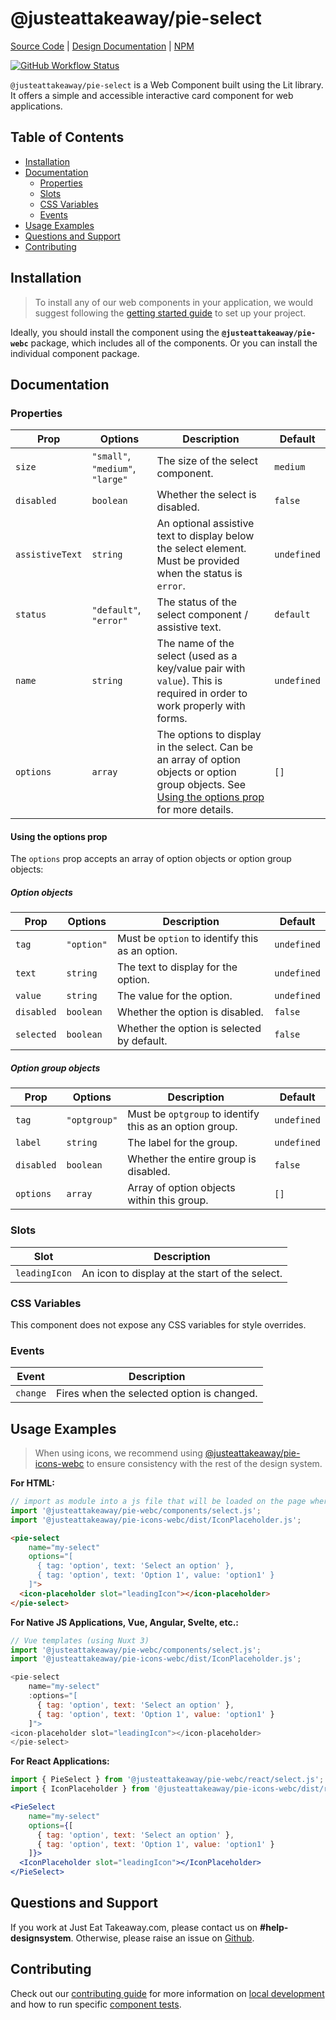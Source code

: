 # @justeattakeaway/pie-select
[Source Code](https://github.com/justeattakeaway/pie/tree/main/packages/components/pie-select) | [Design Documentation](https://pie.design/components/select-input) | [NPM](https://www.npmjs.com/package/@justeattakeaway/pie-select)

<p>
  <a href="https://www.npmjs.com/@justeattakeaway/pie-select">
    <img alt="GitHub Workflow Status" src="https://img.shields.io/npm/v/@justeattakeaway/pie-select.svg">
  </a>
</p>

`@justeattakeaway/pie-select` is a Web Component built using the Lit library. It offers a simple and accessible interactive card component for web applications.

## Table of Contents

- [Installation](#installation)
- [Documentation](#documentation)
  - [Properties](#properties)
  - [Slots](#slots)
  - [CSS Variables](#css-variables)
  - [Events](#events)
- [Usage Examples](#usage-examples)
- [Questions and Support](#questions-and-support)
- [Contributing](#contributing)

## Installation

> To install any of our web components in your application, we would suggest following the [getting started guide](https://webc.pie.design/?path=/docs/introduction-getting-started--docs) to set up your project.

Ideally, you should install the component using the **`@justeattakeaway/pie-webc`** package, which includes all of the components. Or you can install the individual component package.

## Documentation

### Properties
| Prop           | Options                                | Description                                                                                                                                                                | Default     |
|----------------|----------------------------------------|----------------------------------------------------------------------------------------------------------------------------------------------------------------------------|-------------|
| `size`         | `"small"`, `"medium"`, `"large"`       | The size of the select component.                                                                                                                                          | `medium`    |
| `disabled`     | `boolean`                              | Whether the select is disabled.                                                                                                                                            | `false`     |
| `assistiveText`| `string`                               | An optional assistive text to display below the select element. Must be provided when the status is `error`.                                                              | `undefined` |
| `status`       | `"default"`, `"error"`                 | The status of the select component / assistive text.                                                                                                                       | `default`   |
| `name`         | `string`                               | The name of the select (used as a key/value pair with `value`). This is required in order to work properly with forms.                                                    | `undefined` |
| `options`      | `array`                                | The options to display in the select. Can be an array of option objects or option group objects. See [Using the options prop](#using-the-options-prop) for more details. | `[]`        |

#### Using the options prop
The `options` prop accepts an array of option objects or option group objects:

##### Option objects

| Prop       | Options        | Description                                     | Default     |
|------------|----------------|-------------------------------------------------|-------------|
| `tag`      | `"option"`     | Must be `option` to identify this as an option. | `undefined` |
| `text`     | `string`       | The text to display for the option.             | `undefined` |
| `value`    | `string`       | The value for the option.                       | `undefined` |
| `disabled` | `boolean`      | Whether the option is disabled.                 | `false`     |
| `selected` | `boolean`      | Whether the option is selected by default.      | `false`     |

##### Option group objects
| Prop       | Options      | Description                                           | Default     |
|------------|--------------|-------------------------------------------------------|-------------|
| `tag`      | `"optgroup"` | Must be `optgroup` to identify this as an option group. | `undefined` |
| `label`    | `string`     | The label for the group.                             | `undefined` |
| `disabled` | `boolean`    | Whether the entire group is disabled.                | `false`     |
| `options`  | `array`      | Array of option objects within this group.           | `[]`        |

### Slots
| Slot          | Description                                 |
|---------------|---------------------------------------------|
| `leadingIcon` | An icon to display at the start of the select. |

### CSS Variables
This component does not expose any CSS variables for style overrides.

### Events
| Event   | Description                                 |
|---------|---------------------------------------------|
| `change`| Fires when the selected option is changed.  |

## Usage Examples

> When using icons, we recommend using [@justeattakeaway/pie-icons-webc](https://www.npmjs.com/package/@justeattakeaway/pie-icons-webc) to ensure consistency with the rest of the design system.

**For HTML:**

```js
// import as module into a js file that will be loaded on the page where the component is used.
import '@justeattakeaway/pie-webc/components/select.js';
import '@justeattakeaway/pie-icons-webc/dist/IconPlaceholder.js';
```

```html
<pie-select
    name="my-select"
    options="[
      { tag: 'option', text: 'Select an option' },
      { tag: 'option', text: 'Option 1', value: 'option1' }
    ]">
  <icon-placeholder slot="leadingIcon"></icon-placeholder>
</pie-select>
```

**For Native JS Applications, Vue, Angular, Svelte, etc.:**

```js
// Vue templates (using Nuxt 3)
import '@justeattakeaway/pie-webc/components/select.js';
import '@justeattakeaway/pie-icons-webc/dist/IconPlaceholder.js';

<pie-select
    name="my-select"
    :options="[
      { tag: 'option', text: 'Select an option' },
      { tag: 'option', text: 'Option 1', value: 'option1' }
    ]">
<icon-placeholder slot="leadingIcon"></icon-placeholder>
</pie-select>
```
**For React Applications:**

```jsx
import { PieSelect } from '@justeattakeaway/pie-webc/react/select.js';
import { IconPlaceholder } from '@justeattakeaway/pie-icons-webc/dist/react/IconPlaceholder.js';

<PieSelect
    name="my-select"
    options={[
      { tag: 'option', text: 'Select an option' },
      { tag: 'option', text: 'Option 1', value: 'option1' }
    ]}>
  <IconPlaceholder slot="leadingIcon"></IconPlaceholder>
</PieSelect>
```

## Questions and Support

If you work at Just Eat Takeaway.com, please contact us on **#help-designsystem**. Otherwise, please raise an issue on [Github](https://github.com/justeattakeaway/pie/issues).

## Contributing

Check out our [contributing guide](https://github.com/justeattakeaway/pie/wiki/Contributing-Guide) for more information on [local development](https://github.com/justeattakeaway/pie/wiki/Contributing-Guide#local-development) and how to run specific [component tests](https://github.com/justeattakeaway/pie/wiki/Contributing-Guide#testing).
